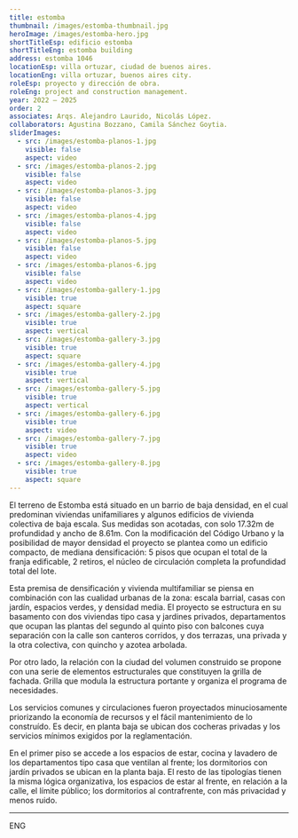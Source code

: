 ```yaml
---
title: estomba
thumbnail: /images/estomba-thumbnail.jpg
heroImage: /images/estomba-hero.jpg
shortTitleEsp: edificio estomba
shortTitleEng: estomba building
address: estomba 1046
locationEsp: villa ortuzar, ciudad de buenos aires.
locationEng: villa ortuzar, buenos aires city.
roleEsp: proyecto y dirección de obra.
roleEng: project and construction management.
year: 2022 – 2025
order: 2
associates: Arqs. Alejandro Laurido, Nicolás López.
collaborators: Agustina Bozzano, Camila Sánchez Goytia.
sliderImages:
  - src: /images/estomba-planos-1.jpg
    visible: false
    aspect: video
  - src: /images/estomba-planos-2.jpg
    visible: false
    aspect: video
  - src: /images/estomba-planos-3.jpg
    visible: false
    aspect: video
  - src: /images/estomba-planos-4.jpg
    visible: false
    aspect: video
  - src: /images/estomba-planos-5.jpg
    visible: false
    aspect: video
  - src: /images/estomba-planos-6.jpg
    visible: false
    aspect: video
  - src: /images/estomba-gallery-1.jpg
    visible: true
    aspect: square
  - src: /images/estomba-gallery-2.jpg
    visible: true
    aspect: vertical
  - src: /images/estomba-gallery-3.jpg
    visible: true
    aspect: square
  - src: /images/estomba-gallery-4.jpg
    visible: true
    aspect: vertical
  - src: /images/estomba-gallery-5.jpg
    visible: true
    aspect: vertical
  - src: /images/estomba-gallery-6.jpg
    visible: true
    aspect: video
  - src: /images/estomba-gallery-7.jpg
    visible: true
    aspect: video
  - src: /images/estomba-gallery-8.jpg
    visible: true
    aspect: square
---
```


El terreno de Estomba está situado en un barrio de baja densidad, en el cual predominan viviendas unifamiliares y algunos edificios de vivienda colectiva de baja escala. Sus medidas son acotadas, con solo 17.32m de profundidad y ancho de 8.61m. Con la modificación del Código Urbano y la posibilidad de mayor densidad el proyecto se plantea como un edificio compacto, de mediana densificación: 5 pisos que ocupan el total de la franja edificable, 2 retiros, el núcleo de circulación completa la profundidad total del lote.

Esta premisa de densificación y vivienda multifamiliar se piensa en combinación con las cualidad urbanas de la zona: escala barrial, casas con jardín, espacios verdes, y densidad media. El proyecto se estructura en su basamento con dos viviendas tipo casa y jardines privados, departamentos que ocupan las plantas del segundo al quinto piso con balcones cuya separación con la calle son canteros corridos, y dos terrazas, una privada y la otra colectiva, con quincho y azotea arbolada.

Por otro lado, la relación con la ciudad del volumen construido se propone con una serie de elementos estructurales que constituyen la grilla de fachada. Grilla que modula la estructura portante y organiza el programa de necesidades.

Los servicios comunes y circulaciones fueron proyectados minuciosamente priorizando la economía de recursos y el fácil mantenimiento de lo construído. Es decir, en planta baja se ubican dos cocheras privadas y los servicios mínimos exigidos por la reglamentación.

En el primer piso se accede a los espacios de estar, cocina y lavadero de los departamentos tipo casa que ventilan al frente; los dormitorios con jardín privados se ubican en la planta baja. El resto de las tipologías tienen la misma lógica organizativa, los espacios de estar al frente, en relación a la calle, el límite público; los dormitorios al contrafrente, con más privacidad y menos ruido.

----

ENG